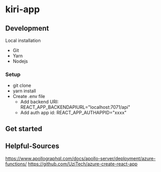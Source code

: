 # kiri-app

## Development

Local installation
- Git
- Yarn
- Nodejs

### Setup
- git clone
- yarn install
- Create .env file
    - Add backend URI: REACT_APP_BACKENDAPIURL="localhost:7071/api"
    - Add auth app id: REACT_APP_AUTHAPPID="xxxx"

## Get started
## Helpful-Sources
https://www.apollographql.com/docs/apollo-server/deployment/azure-functions/
https://github.com/UziTech/azure-create-react-app